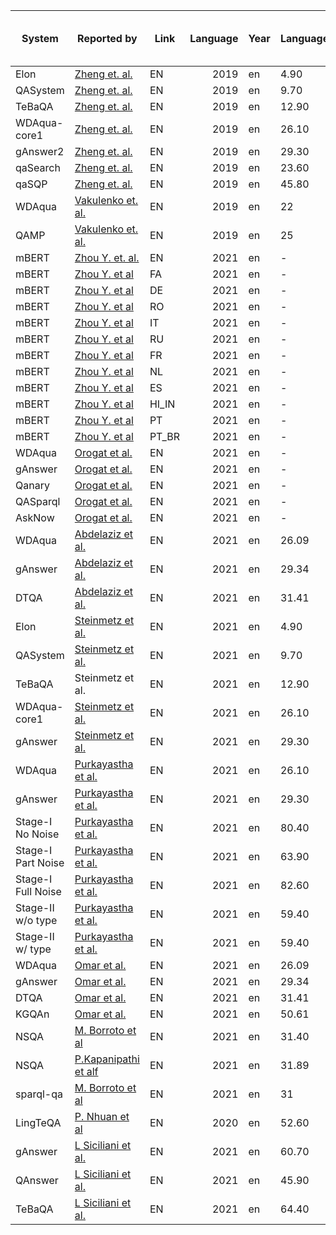 |      System      |                                                                                   Reported by                                                                                    |Link |Language|Year|Language.1|Precision|Recall|F1 |Data manipulations / Preprocessing|Full/sample/augmented vesion of the dataset used|
|------------------|----------------------------------------------------------------------------------------------------------------------------------------------------------------------------------|-----|-------:|----|----------|---------|-----:|---|----------------------------------|------------------------------------------------|
|Elon              |[Zheng et. al.](https://arxiv.org/pdf/1910.09760.pdf)                                                                                                                             |EN   |    2019|en  |      4.90|     5.30|  5.00|-  |-                                 |                                                |
|QASystem          |[Zheng et. al.](https://arxiv.org/pdf/1910.09760.pdf)                                                                                                                             |EN   |    2019|en  |      9.70|    11.60|  9.80|-  |-                                 |                                                |
|TeBaQA            |[Zheng et. al.](https://arxiv.org/pdf/1910.09760.pdf)                                                                                                                             |EN   |    2019|en  |     12.90|    13.40| 13.00|-  |-                                 |                                                |
|WDAqua-core1      |[Zheng et. al.](https://arxiv.org/pdf/1910.09760.pdf)                                                                                                                             |EN   |    2019|en  |     26.10|    26.70| 25.00|-  |-                                 |                                                |
|gAnswer2          |[Zheng et. al.](https://arxiv.org/pdf/1910.09760.pdf)                                                                                                                             |EN   |    2019|en  |     29.30|    32.70| 29.80|-  |-                                 |                                                |
|qaSearch          |[Zheng et. al.](https://arxiv.org/pdf/1910.09760.pdf)                                                                                                                             |EN   |    2019|en  |     23.60|    24.10| 23.70|-  |-                                 |                                                |
|qaSQP             |[Zheng et. al.](https://arxiv.org/pdf/1910.09760.pdf)                                                                                                                             |EN   |    2019|en  |     45.80|    47.10| 46.30|-  |-                                 |                                                |
|WDAqua            |[Vakulenko et. al.](https://dl.acm.org/doi/pdf/10.1145/3357384.3358026?casa_token=X_2SYFDIrd8AAAAA:Z9FcBHNuARtktnurgKswRUvVZx7E1eSdRsXWqVIZej6fJDVTcUGVQ-aqazqiStuQKqAd362eKw3CzQ)|EN   |    2019|en  |        22|       38| 28.00|-  |-                                 |                                                |
|QAMP              |[Vakulenko et. al.](https://dl.acm.org/doi/pdf/10.1145/3357384.3358026?casa_token=X_2SYFDIrd8AAAAA:Z9FcBHNuARtktnurgKswRUvVZx7E1eSdRsXWqVIZej6fJDVTcUGVQ-aqazqiStuQKqAd362eKw3CzQ)|EN   |    2019|en  |        25|       50| 33.00|-  |-                                 |                                                |
|mBERT             |[Zhou Y. et. al.](https://aclanthology.org/2021.naacl-main.465.pdf)                                                                                                               |EN   |    2021|en  |-         |-        | 66.70|-  |-                                 |                                                |
|mBERT             |[Zhou Y. et al](https://aclanthology.org/2021.naacl-main.465.pdf)                                                                                                                 |FA   |    2021|en  |-         |-        | 60.00|-  |-                                 |                                                |
|mBERT             |[Zhou Y. et al](https://aclanthology.org/2021.naacl-main.465.pdf)                                                                                                                 |DE   |    2021|en  |-         |-        | 62.20|-  |-                                 |                                                |
|mBERT             |[Zhou Y. et al](https://aclanthology.org/2021.naacl-main.465.pdf)                                                                                                                 |RO   |    2021|en  |-         |-        | 62.10|-  |-                                 |                                                |
|mBERT             |[Zhou Y. et al](https://aclanthology.org/2021.naacl-main.465.pdf)                                                                                                                 |IT   |    2021|en  |-         |-        | 57.70|-  |-                                 |                                                |
|mBERT             |[Zhou Y. et al](https://aclanthology.org/2021.naacl-main.465.pdf)                                                                                                                 |RU   |    2021|en  |-         |-        | 63.50|-  |-                                 |                                                |
|mBERT             |[Zhou Y. et al](https://aclanthology.org/2021.naacl-main.465.pdf)                                                                                                                 |FR   |    2021|en  |-         |-        | 63.60|-  |-                                 |                                                |
|mBERT             |[Zhou Y. et al](https://aclanthology.org/2021.naacl-main.465.pdf)                                                                                                                 |NL   |    2021|en  |-         |-        | 65.90|-  |-                                 |                                                |
|mBERT             |[Zhou Y. et al](https://aclanthology.org/2021.naacl-main.465.pdf)                                                                                                                 |ES   |    2021|en  |-         |-        | 58.80|-  |-                                 |                                                |
|mBERT             |[Zhou Y. et al](https://aclanthology.org/2021.naacl-main.465.pdf)                                                                                                                 |HI_IN|    2021|en  |-         |-        | 62.60|-  |-                                 |                                                |
|mBERT             |[Zhou Y. et al](https://aclanthology.org/2021.naacl-main.465.pdf)                                                                                                                 |PT   |    2021|en  |-         |-        | 63.50|-  |-                                 |                                                |
|mBERT             |[Zhou Y. et al](https://aclanthology.org/2021.naacl-main.465.pdf)                                                                                                                 |PT_BR|    2021|en  |-         |-        | 70.00|-  |-                                 |                                                |
|WDAqua            |[Orogat et al.](https://arxiv.org/pdf/2105.00811.pdf)                                                                                                                             |EN   |    2021|en  |-         |-        | 32.00|-  |-                                 |                                                |
|gAnswer           |[Orogat et al.](https://arxiv.org/pdf/2105.00811.pdf)                                                                                                                             |EN   |    2021|en  |-         |-        | 30.00|-  |-                                 |                                                |
|Qanary            |[Orogat et al.](https://arxiv.org/pdf/2105.00811.pdf)                                                                                                                             |EN   |    2021|en  |-         |-        |  7.00|-  |-                                 |                                                |
|QASparql          |[Orogat et al.](https://arxiv.org/pdf/2105.00811.pdf)                                                                                                                             |EN   |    2021|en  |-         |-        | 19.00|-  |-                                 |                                                |
|AskNow            |[Orogat et al.](https://arxiv.org/pdf/2105.00811.pdf)                                                                                                                             |EN   |    2021|en  |-         |-        |  8.00|-  |-                                 |                                                |
|WDAqua            |[Abdelaziz et al.](https://ojs.aaai.org/index.php/AAAI/article/view/17988)                                                                                                        |EN   |    2021|en  |     26.09|    26.70| 24.99|-  |-                                 |                                                |
|gAnswer           |[Abdelaziz et al.](https://ojs.aaai.org/index.php/AAAI/article/view/17988)                                                                                                        |EN   |    2021|en  |     29.34|    32.68| 29.81|-  |-                                 |                                                |
|DTQA              |[Abdelaziz et al.](https://ojs.aaai.org/index.php/AAAI/article/view/17988)                                                                                                        |EN   |    2021|en  |     31.41|    32.16| 30.88|-  |-                                 |                                                |
|Elon              |[Steinmetz et al.](https://link.springer.com/article/10.1007/s13740-021-00128-9)                                                                                                  |EN   |    2021|en  |      4.90|     5.30|  5.00|-  |-                                 |                                                |
|QASystem          |[Steinmetz et al.](https://link.springer.com/article/10.1007/s13740-021-00128-9)                                                                                                  |EN   |    2021|en  |      9.70|    11.60|  9.80|-  |-                                 |                                                |
|TeBaQA            |Steinmetz et al.                                                                                                                                                                  |EN   |    2021|en  |     12.90|    13.40| 13.00|-  |-                                 |                                                |
|WDAqua-core1      |[Steinmetz et al.](https://link.springer.com/article/10.1007/s13740-021-00128-9)                                                                                                  |EN   |    2021|en  |     26.10|    26.70| 25.00|-  |-                                 |                                                |
|gAnswer           |[Steinmetz et al.](https://link.springer.com/article/10.1007/s13740-021-00128-9)                                                                                                  |EN   |    2021|en  |     29.30|    32.70| 29.80|-  |-                                 |                                                |
|WDAqua            |[Purkayastha et al.](https://arxiv.org/pdf/2109.09475.pdf)                                                                                                                        |EN   |    2021|en  |     26.10|    26.70| 25.00|-  |-                                 |                                                |
|gAnswer           |[Purkayastha et al.](https://arxiv.org/pdf/2109.09475.pdf)                                                                                                                        |EN   |    2021|en  |     29.30|    32.70| 29.80|-  |-                                 |                                                |
|Stage-I No Noise  |[Purkayastha et al.](https://arxiv.org/pdf/2109.09475.pdf)                                                                                                                        |EN   |    2021|en  |     80.40|    42.10| 40.90|-  |-                                 |                                                |
|Stage-I Part Noise|[Purkayastha et al.](https://arxiv.org/pdf/2109.09475.pdf)                                                                                                                        |EN   |    2021|en  |     63.90|    28.70| 22.40|-  |-                                 |                                                |
|Stage-I Full Noise|[Purkayastha et al.](https://arxiv.org/pdf/2109.09475.pdf)                                                                                                                        |EN   |    2021|en  |     82.60|       23| 20.60|-  |-                                 |                                                |
|Stage-II w/o type |[Purkayastha et al.](https://arxiv.org/pdf/2109.09475.pdf)                                                                                                                        |EN   |    2021|en  |     59.40|    26.10| 23.30|-  |-                                 |                                                |
|Stage-II w/ type  |[Purkayastha et al.](https://arxiv.org/pdf/2109.09475.pdf)                                                                                                                        |EN   |    2021|en  |     59.40|    26.10| 23.30|-  |-                                 |                                                |
|WDAqua            |[Omar et al.](http://ceur-ws.org/Vol-2980/paper312.pdf)                                                                                                                           |EN   |    2021|en  |     26.09|    26.70| 24.99|-  |-                                 |                                                |
|gAnswer           |[Omar et al.](http://ceur-ws.org/Vol-2980/paper312.pdf)                                                                                                                           |EN   |    2021|en  |     29.34|    32.68| 29.81|-  |-                                 |                                                |
|DTQA              |[Omar et al.](http://ceur-ws.org/Vol-2980/paper312.pdf)                                                                                                                           |EN   |    2021|en  |     31.41|    32.16| 30.88|-  |-                                 |                                                |
|KGQAn             |[Omar et al.](http://ceur-ws.org/Vol-2980/paper312.pdf)                                                                                                                           |EN   |    2021|en  |     50.61|    34.67| 41.15|-  |-                                 |                                                |
|NSQA              |[ M. Borroto et al](https://arxiv.org/pdf/2111.03000.pdf)                                                                                                                         |EN   |    2021|en  |     31.40|    32.10| 30.80|-  |-                                 |                                                |
|NSQA              |[P.Kapanipathi et alf](https://aclanthology.org/2021.findings-acl.339.pdf)                                                                                                        |EN   |    2021|en  |     31.89|    32.05| 31.26|-  |-                                 |                                                |
|sparql-qa         |[ M. Borroto et al](https://arxiv.org/pdf/2111.03000.pdf)                                                                                                                         |EN   |    2021|en  |        31|    32.48| 30.60|-  |-                                 |                                                |
|LingTeQA          |[P. Nhuan et al](https://ieeexplore.ieee.org/abstract/document/9282949)                                                                                                           |EN   |    2020|en  |     52.60|    64.20| 53.50|-  |DBpedia 2016- 10                  |                                                |
|gAnswer           |[ L Siciliani et al.](http://www.semantic-web-journal.net/system/files/swj2701.pdf)                                                                                               |EN   |    2021|en  |     60.70|    31.60| 29.60|-  |-                                 |                                                |
|QAnswer           |[ L Siciliani et al.](http://www.semantic-web-journal.net/system/files/swj2701.pdf)                                                                                               |EN   |    2021|en  |     45.90|    22.20| 19.70|-  |-                                 |                                                |
|TeBaQA            |[ L Siciliani et al.](http://www.semantic-web-journal.net/system/files/swj2701.pdf)                                                                                               |EN   |    2021|en  |     64.40|    14.10| 13.90|-  |-                                 |                                                |
